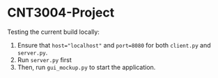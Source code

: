 # CNT3004-Project

Testing the current build locally:

1) Ensure that `host="localhost"` and `port=8080` for both `client.py` and `server.py`.
2) Run `server.py` first
3) Then, run `gui_mockup.py` to start the application.